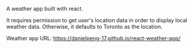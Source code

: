 A weather app built with react. 

It requires permission to get user's location data in order to display local weather data. Otherwise, it defaults to Toronto as the location.

Weather app URL: https://danielpeng-17.github.io/react-weather-app/
